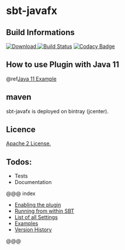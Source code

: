 # sbt-javafx
## Build Informations
 [ ![Download](https://api.bintray.com/packages/quadstingray/sbt-plugins/sbt-javafx/images/download.svg) ](https://bintray.com/quadstingray/sbt-plugins/sbt-javafx/_latestVersion)
 [![Build Status](https://travis-ci.org/QuadStingray/sbt-javafx.svg?branch=master)](https://travis-ci.org/QuadStingray/sbt-javafx)
[![Codacy Badge](https://api.codacy.com/project/badge/Grade/b18d8cb66b5a47f3ad5485c848c5bda7)](https://www.codacy.com/app/QuadStingray/sbt-javafx?utm_source=github.com&amp;utm_medium=referral&amp;utm_content=QuadStingray/sbt-javafx&amp;utm_campaign=Badge_Grade)

## How to use Plugin with Java 11
@ref[Java 11 Example](examples/java11.md)

## maven
sbt-javafx is deployed on bintray (jcenter).

## Licence
[Apache 2 License.](https://github.com/QuadStingray/sbt-javafx/blob/master/LICENSE)

## Todos:
- Tests
- Documentation


@@@ index

* [Enabling the plugin](enable_the_plugin.md)
* [Running from within SBT](sbt_tasks.md)
* [List of all Settings](settings/index.md)
* [Examples](examples/index.md)
* [Version History](versions/index.md)

@@@

